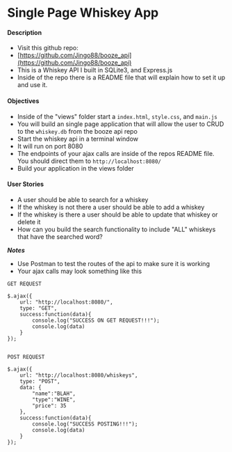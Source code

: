 # Single Page Whiskey App

#### Description

* Visit this github repo:
* [https://github.com/Jingo88/booze_api](https://github.com/Jingo88/booze_api)
* This is a Whiskey API I built in SQLite3, and Express.js
* Inside of the repo there is a README file that will explain how to set it up and use it.

#### Objectives

* Inside of the "views" folder start a `index.html`, `style.css`, and `main.js`
* You will build an single page application that will allow the user to CRUD to the `whiskey.db` from the booze api repo
* Start the whiskey api in a terminal window
* It will run on port 8080
* The endpoints of your ajax calls are inside of the repos README file. You should direct them to `http://localhost:8080/`
* Build your application in the views folder

#### User Stories

* A user should be able to search for a whiskey
* If the whiskey is not there a user should be able to add a whiskey
* If the whiskey is there a user should be able to update that whiskey or delete it
* How can you build the search functionality to include "ALL" whiskeys that have the searched word?

***Notes***

* Use Postman to test the routes of the api to make sure it is working
* Your ajax calls may look something like this

```
GET REQUEST

$.ajax({
    url: "http://localhost:8080/",    
    type: "GET",
    success:function(data){
        console.log("SUCCESS ON GET REQUEST!!!");   
        console.log(data) 
    }
});


POST REQUEST

$.ajax({
    url: "http://localhost:8080/whiskeys",    
    type: "POST",
    data: {
        "name":"BLAH",
        "type":"WINE",
        "price": 35
    },
    success:function(data){
        console.log("SUCCESS POSTING!!!");   
        console.log(data) 
    }
});

```


